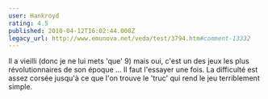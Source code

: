 ```yaml
---
user: Hankroyd
rating: 4.5
published: 2010-04-12T16:02:44.000Z
legacy_url: http://www.emunova.net/veda/test/3794.htm#comment-13332
---
```

Il a vieilli (donc je ne lui mets 'que' 9) mais oui, c'est un des jeux les plus révolutionnaires de son époque ...
Il faut l'essayer une fois. La difficulté est assez corsée jusqu'à ce que l'on trouve le 'truc' qui rend le jeu terriblement simple.